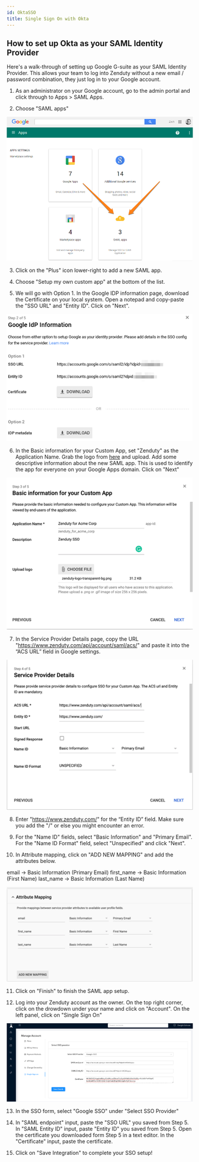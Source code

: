 ```yaml
---
id: OktaSSO
title: Single Sign On with Okta
---
```

## How to set up Okta as your SAML Identity Provider

Here's a walk-through of setting up Google G-suite as your SAML Identity Provider. This allows your team to log into Zenduty without a new email / password combination, they just log in to your Google account.

1. As an administrator on your Google account, go to the admin portal and click through to Apps > SAML Apps.

2. Choose "SAML apps"

![](/img/Integrations/GoogleSSO/1.png)

3. Click on the "Plus" icon lower-right to add a new SAML app.

4. Choose "Setup my own custom app" at the bottom of the list.

5. We will go with Option 1. In the Google IDP information page, download the Certificate on your local system. Open a notepad and copy-paste the "SSO URL" and "Entity ID". Click on "Next".

![](/img/Integrations/GoogleSSO/2.png)

6. In the Basic information for your Custom App, set "Zenduty" as the Application Name. Grab the logo from [here](https://d8x2313t22dpf.cloudfront.net/landing/img/zenduty-full-transparent-bg.2aeaeb96.png) and upload. Add some descriptive information about the new SAML app. This is used to identify the app for everyone on your Google Apps domain. Click on "Next"

![](/img/Integrations/GoogleSSO/3.png)

7. In the Service Provider Details page, copy the URL "https://www.zenduty.com/api/account/saml/acs/" and paste it into the “ACS URL” field in Google settings.

![](/img/Integrations/GoogleSSO/4.png)

8. Enter "https://www.zenduty.com/" for the “Entity ID” field. Make sure you add the "/" or else you might encounter an error.

9. For the "Name ID" fields, select "Basic Information" and "Primary Email". For the "Name ID Format" field, select "Unspecified" and click "Next".

10. In Attribute mapping, click on "ADD NEW MAPPING" and add the attributes below.

email -> Basic Information (Primary Email)
first_name -> Basic Information (First Name)
last_name -> Basic Information (Last Name)

![](/img/Integrations/GoogleSSO/5.png)

11. Click on "Finish" to finish the SAML app setup.

12. Log into your Zenduty account as the owner. On the top right corner, click on the drowdown under your name and click on "Account". On the left panel, click on "Single Sign On"

![](/img/Integrations/GoogleSSO/6.png)

13. In the SSO form, select "Google SSO" under "Select SSO Provider"

14. In "SAML endpoint" input, paste the "SSO URL" you saved from Step 5. In "SAML Entity ID" input, paste "Entity ID" you saved from Step 5. Open the certificate you downloaded form Step 5 in a text editor. In the "Certificate" input, paste the certificate.

15. Click on "Save Integration" to complete your SSO setup!


















